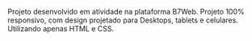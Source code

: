 Projeto desenvolvido em atividade na plataforma B7Web. Projeto 100% responsivo, com design projetado para Desktops, tablets e celulares. Utilizando apenas HTML e CSS.